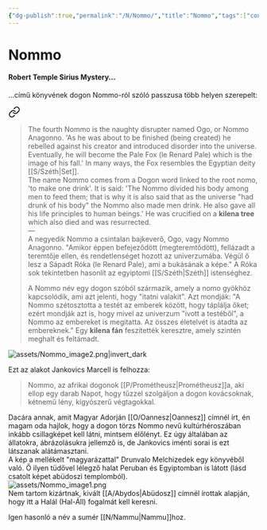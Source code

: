 ```yaml
---
{"dg-publish":true,"permalink":"/N/Nommo/","title":"Nommo","tags":["containstransclusions"],"created":"2024-02-15T00:23","updated":"2025-06-08T01:42"}
---
```



# Nommo

#### Robert Temple Sirius Mystery...

...című könyvének dogon Nommo-ról szóló passzusa több helyen szerepelt:  

<div class="transclusion internal-embed is-loaded"><a class="markdown-embed-link" href="/C/Crucifixion/#423i4y" aria-label="Open link"><svg xmlns="http://www.w3.org/2000/svg" width="24" height="24" viewBox="0 0 24 24" fill="none" stroke="currentColor" stroke-width="2" stroke-linecap="round" stroke-linejoin="round" class="svg-icon lucide-link"><path d="M10 13a5 5 0 0 0 7.54.54l3-3a5 5 0 0 0-7.07-7.07l-1.72 1.71"></path><path d="M14 11a5 5 0 0 0-7.54-.54l-3 3a5 5 0 0 0 7.07 7.07l1.71-1.71"></path></svg></a><div class="markdown-embed">



> The fourth Nommo is the naughty disrupter named Ogo, or Nommo Anagonno. 'As he was about to be finished (being created) he rebelled against his creator and introduced disorder into the universe. Eventually, he will become the Pale Fox (le Renard Pale) which is the image of his fall.' In many ways, the Fox resembles the Egyptian deity [[S/Széth\|Set]].  
> The name Nommo comes from a Dogon word linked to the root nomo, 'to make one drink'. It is said: 'The Nommo divided his body among men to feed them; that is why it is also said that as the universe "had drunk of his body" the Nommo also made men drink. He also gave all his life principles to human beings.' He was crucified on a **kilena tree** which also died and was resurrected.  
> —  
> A negyedik Nommo a csintalan bajkeverő, Ogo, vagy Nommo Anagonno. "Amikor éppen befejeződött (megteremtődött), fellázadt a teremtője ellen, és rendetlenséget hozott az univerzumába. Végül ő lesz a Sápadt Róka (le Renard Pale), ami a bukásának a képe." A Róka sok tekintetben hasonlít az egyiptomi [[S/Széth\|Széth]] istenséghez.
> 
> A Nommo név egy dogon szóból származik, amely a nomo gyökhöz kapcsolódik, ami azt jelenti, hogy "itatni valakit". Azt mondják: "A Nommo szétosztotta a testét az emberek között, hogy táplálja őket; ezért mondják azt is, hogy mivel az univerzum "ivott a testéből", a Nommo az embereket is megitatta. Az összes életelvét is átadta az embereknek." Egy **kilena fán** feszítették keresztre, amely szintén meghalt és feltámadt. 


</div></div>


![assets/Nommo_image2.png|invert_dark](/img/user/N/assets/Nommo_image2.png)  

Ezt az alakot Jankovics Marcell is felhozza:  
> Nommo, az afrikai dogonok [[P/Prométheusz\|Prométheusz]]a, aki ellop egy darab Napot, hogy tűzzel szolgáljon a dogon kovácsoknak, kétnemű lény, kígyószerű végtagokkal.  

Dacára annak, amit Magyar Adorján [[O/Oannesz\|Oannesz]] címnél írt, én magam oda hajlok, hogy a dogon törzs Nommo nevű kultúrhéroszában inkább csillagképet kell látni, mintsem élőlényt. Ez úgy általában az állatokra, ábrázolásukra jellemző is, de Jankovics iménti sorai is ezt látszanak alátámasztani.  
A kép a mellékelt "magyarázattal" Drunvalo Melchizedek egy könyvéből való. Ő ilyen tüdővel lélegző halat Peruban és Egyiptomban is látott (lásd csatolt képet abüdoszi templomból).  
![assets/Nommo_image1.png](/img/user/N/assets/Nommo_image1.png)  
Nem tartom kizártnak, kivált [[A/Abydos\|Abüdosz]] címnél írottak alapján, hogy itt a Halál (Hal-Áll) fogalmát kell keresni.  

Igen hasonló a név a sumér [[N/Nammu\|Nammu]]hoz.  